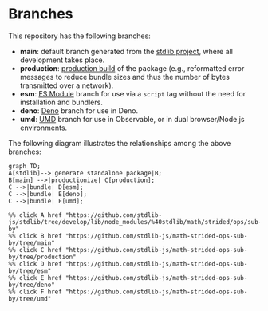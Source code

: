 <!--

@license Apache-2.0

Copyright (c) 2022 The Stdlib Authors.

Licensed under the Apache License, Version 2.0 (the "License");
you may not use this file except in compliance with the License.
You may obtain a copy of the License at

    http://www.apache.org/licenses/LICENSE-2.0

Unless required by applicable law or agreed to in writing, software
distributed under the License is distributed on an "AS IS" BASIS,
WITHOUT WARRANTIES OR CONDITIONS OF ANY KIND, either express or implied.
See the License for the specific language governing permissions and
limitations under the License.

-->

# Branches

This repository has the following branches:

-   **main**: default branch generated from the [stdlib project][stdlib-url], where all development takes place.
-   **production**: [production build][production-url] of the package (e.g., reformatted error messages to reduce bundle sizes and thus the number of bytes transmitted over a network).
-   **esm**: [ES Module][esm-url] branch for use via a `script` tag without the need for installation and bundlers.
-   **deno**: [Deno][deno-url] branch for use in Deno.
-   **umd**: [UMD][umd-url] branch for use in Observable, or in dual browser/Node.js environments.

The following diagram illustrates the relationships among the above branches:

```mermaid
graph TD;
A[stdlib]-->|generate standalone package|B;
B[main] -->|productionize| C[production];
C -->|bundle| D[esm];
C -->|bundle| E[deno];
C -->|bundle| F[umd];

%% click A href "https://github.com/stdlib-js/stdlib/tree/develop/lib/node_modules/%40stdlib/math/strided/ops/sub-by"
%% click B href "https://github.com/stdlib-js/math-strided-ops-sub-by/tree/main"
%% click C href "https://github.com/stdlib-js/math-strided-ops-sub-by/tree/production"
%% click D href "https://github.com/stdlib-js/math-strided-ops-sub-by/tree/esm"
%% click E href "https://github.com/stdlib-js/math-strided-ops-sub-by/tree/deno"
%% click F href "https://github.com/stdlib-js/math-strided-ops-sub-by/tree/umd"
```

[stdlib-url]: https://github.com/stdlib-js/stdlib/tree/develop/lib/node_modules/%40stdlib/math/strided/ops/sub-by
[production-url]: https://github.com/stdlib-js/math-strided-ops-sub-by/tree/production
[deno-url]: https://github.com/stdlib-js/math-strided-ops-sub-by/tree/deno
[umd-url]: https://github.com/stdlib-js/math-strided-ops-sub-by/tree/umd
[esm-url]: https://github.com/stdlib-js/math-strided-ops-sub-by/tree/esm